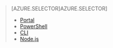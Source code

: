 > [AZURE.SELECTOR]AZURE.SELECTOR]
> 
> * [Portal](../articles/data-lake-analytics/data-lake-analytics-manage-use-portal.md)
> * [PowerShell](../articles/data-lake-analytics/data-lake-analytics-manage-use-powershell.md)
> * [CLI](../articles/data-lake-analytics/data-lake-analytics-manage-use-cli.md)
> * [Node.js](../articles/data-lake-analytics/data-lake-analytics-manage-use-nodejs.md)
> 
> 
